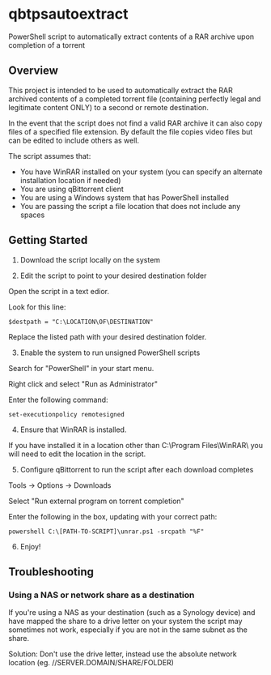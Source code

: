 # qbtpsautoextract

PowerShell script to automatically extract contents of a RAR archive upon completion of a torrent

## Overview

This project is intended to be used to automatically extract the RAR archived contents of a completed torrent file (containing perfectly legal and legitimate content ONLY) to a second or remote destination.

In the event that the script does not find a valid RAR archive it can also copy files of a specified file extension. By default the file copies video files but can be edited to include others as well.

The script assumes that:
* You have WinRAR installed on your system (you can specify an alternate installation location if needed)
* You are using qBittorrent client
* You are using a Windows system that has PowerShell installed
* You are passing the script a file location that does not include any spaces

## Getting Started
1. Download the script locally on the system

2. Edit the script to point to your desired destination folder

Open the script in a text edior. 

Look for this line:

```
$destpath = "C:\LOCATION\OF\DESTINATION"
```

Replace the listed path with your desired destination folder.

3. Enable the system to run unsigned PowerShell scripts

Search for "PowerShell" in your start menu. 

Right click and select "Run as Administrator"

Enter the following command: 
```
set-executionpolicy remotesigned
```

4. Ensure that WinRAR is installed.

If you have installed it in a location other than C:\Program Files\WinRAR\ you will need to edit the location in the script.  

5. Configure qBittorrent to run the script after each download completes

Tools -> Options -> Downloads

Select "Run external program on torrent completion"

Enter the following in the box, updating with your correct path:

```
powershell C:\[PATH-TO-SCRIPT]\unrar.ps1 -srcpath "%F" 
```

6. Enjoy!

## Troubleshooting
### Using a NAS or network share as a destination
If you're using a NAS as your destination (such as a Synology device) and have mapped the share to a drive letter on your system the script may sometimes not work, especially if you are not in the same subnet as the share.

Solution: Don't use the drive letter, instead use the absolute network location (eg. //SERVER.DOMAIN/SHARE/FOLDER)
